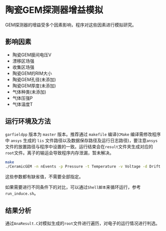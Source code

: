 # 陶瓷GEM探测器增益模拟
GEM探测器的增益受多个因素影响，程序对这些因素进行模拟研究。

## 影响因素
- 陶瓷GEM膜间电压V
- 漂移区场强
- 收集区场强
- 陶瓷GEM的RIM大小
- 陶瓷GEM孔径(未添加)
- 陶瓷GEM厚度(未添加)
- 气体种类(未添加)
- 气体压强P
- 气体温度T

## 运行环境及方法
`garfieldpp` 版本为 `master` 版本。推荐通过 `makefile` 编译(`CMake` 编译需修改程序中 `ansys` 生成的 `lis` 文件路径以及数据保存路径及运行日志路径)，要注意`ansys`文件的放置路径与程序中设置的一致。运行结束会在`result`文件夹生成对应的`root`文件。离子的输运会导致程序内存泄漏，暂未解决。

```bash
make
./CeramicGEM -n nEvents -p Pressure -t Temperature -v Voltage -d Drift -i Induction -r Rim
```
这些参数都有缺省值，不需要全部指定。

如果需要进行不同条件下的对比，可以通过`Shell脚本`来循环运行，参考`run_induce.sh`。


## 结果分析
通过`AnaResult.C`对模拟生成的`root`文件进行遍历，对电子的运行情况进行判选。